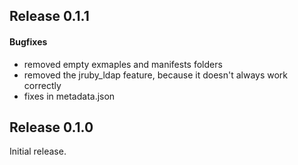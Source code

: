 ## Release 0.1.1

#### Bugfixes

- removed empty exmaples and manifests folders
- removed the jruby_ldap feature, because it doesn't always work correctly
- fixes in metadata.json

## Release 0.1.0

Initial release.
